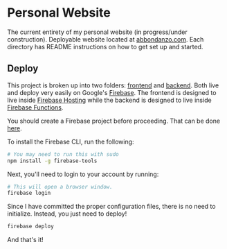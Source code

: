 # Personal Website

The current entirety of my personal website (in progress/under construction). Deployable website located at [abbondanzo.com](https://abbondanzo.com). Each directory has README instructions on how to get set up and started.

## Deploy

This project is broken up into two folders: [frontend](/frontend) and [backend](/backend). Both live and deploy very easily on Google's [Firebase](https://firebase.google.com/). The frontend is designed to live inside [Firebase Hosting](https://firebase.google.com/docs/hosting/) while the backend is designed to live inside [Firebase Functions](https://firebase.google.com/docs/functions/).

You should create a Firebase project before proceeding. That can be done [here](https://console.firebase.google.com/u/0/).

To install the Firebase CLI, run the following:

```bash
# You may need to run this with sudo
npm install -g firebase-tools
```

Next, you'll need to login to your account by running:

```bash
# This will open a browser window.
firebase login
```

Since I have committed the proper configuration files, there is no need to initialize. Instead, you just need to deploy!

```bash
firebase deploy
```

And that's it!
